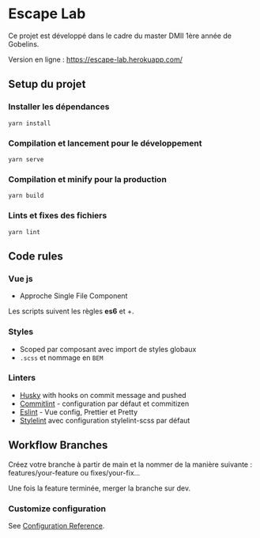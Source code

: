 # Escape Lab

Ce projet est développé dans le cadre du master DMII 1ère année de Gobelins.

Version en ligne : https://escape-lab.herokuapp.com/

## Setup du projet

### Installer les dépendances
```
yarn install
```

### Compilation et lancement pour le développement
```
yarn serve
```

### Compilation et minify pour la production
```
yarn build
```

### Lints et fixes des fichiers
```
yarn lint
```

## Code rules

### Vue js
- Approche Single File Component

Les scripts suivent les règles **es6** et +.

### Styles
- Scoped par composant avec import de styles globaux
- `.scss` et nommage en `BEM`

### Linters
- [Husky](https://github.com/typicode/husky/tree/master) with hooks on commit message and pushed
- [Commitlint](https://github.com/conventional-changelog/commitlint) - configuration par défaut et commitizen
- [Eslint](https://eslint.org/https://eslint.org/) - Vue config, Prettier et Pretty
- [Stylelint](https://stylelint.io/) avec configuration stylelint-scss par défaut

## Workflow Branches

Créez votre branche à partir de main et la nommer de la manière suivante :
features/your-feature ou fixes/your-fix...

Une fois la feature terminée, merger la branche sur dev.

### Customize configuration
See [Configuration Reference](https://cli.vuejs.org/config/).

